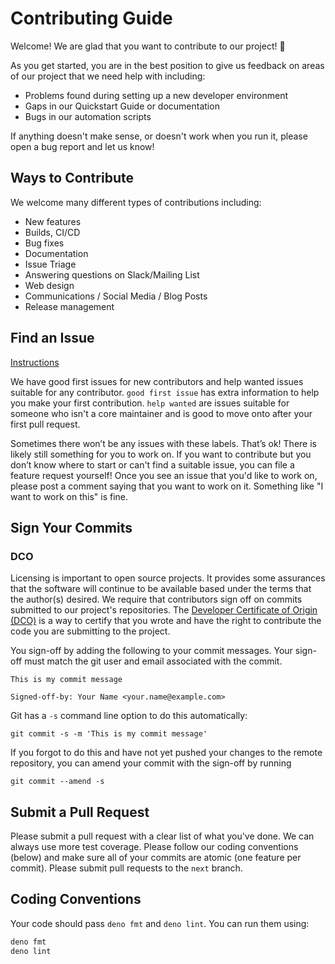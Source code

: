 # Contributing Guide

Welcome! We are glad that you want to contribute to our project! 💖

As you get started, you are in the best position to give us feedback on areas of
our project that we need help with including:

- Problems found during setting up a new developer environment
- Gaps in our Quickstart Guide or documentation
- Bugs in our automation scripts

If anything doesn't make sense, or doesn't work when you run it, please open a
bug report and let us know!

## Ways to Contribute

We welcome many different types of contributions including:

- New features
- Builds, CI/CD
- Bug fixes
- Documentation
- Issue Triage
- Answering questions on Slack/Mailing List
- Web design
- Communications / Social Media / Blog Posts
- Release management

## Find an Issue

[Instructions](https://contribute.cncf.io/maintainers/github/templates/required/contributing/#find-an-issue)

We have good first issues for new contributors and help wanted issues suitable
for any contributor. `good first issue` has extra information to help you make
your first contribution. `help wanted` are issues suitable for someone who isn't
a core maintainer and is good to move onto after your first pull request.

Sometimes there won’t be any issues with these labels. That’s ok! There is
likely still something for you to work on. If you want to contribute but you
don’t know where to start or can't find a suitable issue, you can file a feature
request yourself! Once you see an issue that you'd like to work on, please post
a comment saying that you want to work on it. Something like "I want to work on
this" is fine.

## Sign Your Commits

### DCO

Licensing is important to open source projects. It provides some assurances that
the software will continue to be available based under the terms that the
author(s) desired. We require that contributors sign off on commits submitted to
our project's repositories. The
[Developer Certificate of Origin (DCO)](https://probot.github.io/apps/dco/) is a
way to certify that you wrote and have the right to contribute the code you are
submitting to the project.

You sign-off by adding the following to your commit messages. Your sign-off must
match the git user and email associated with the commit.

    This is my commit message

    Signed-off-by: Your Name <your.name@example.com>

Git has a `-s` command line option to do this automatically:

    git commit -s -m 'This is my commit message'

If you forgot to do this and have not yet pushed your changes to the remote
repository, you can amend your commit with the sign-off by running

    git commit --amend -s

## Submit a Pull Request
Please submit a pull request with a clear list of what you've done. We can
always use more test coverage. Please follow our coding conventions (below) and
make sure all of your commits are atomic (one feature per commit).
Please submit pull requests to the `next` branch.

## Coding Conventions

Your code should pass `deno fmt` and `deno lint`. You can run them using:

```bash
deno fmt
deno lint
```

